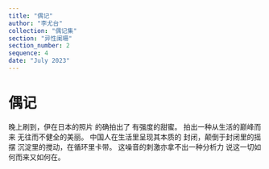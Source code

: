 ```yaml
---
title: "偶记"
author: "李尤台"
collection: "偶记集"
section: "异性阑珊"
section_number: 2
sequence: 4
date: "July 2023"
---
```


# 偶记

晚上刷到，伊在日本的照片
的确拍出了 有强度的甜蜜。
拍出一种从生活的巅峰而来
无往而不健全的美丽。
中国人在生活里呈现其本质的
封闭，颠倒于封闭里的摇摆
沉淀里的搅动，在循环里卡带。
这噪音的刺激亦拿不出一种分析力
说这一切如何而来又如何在。
